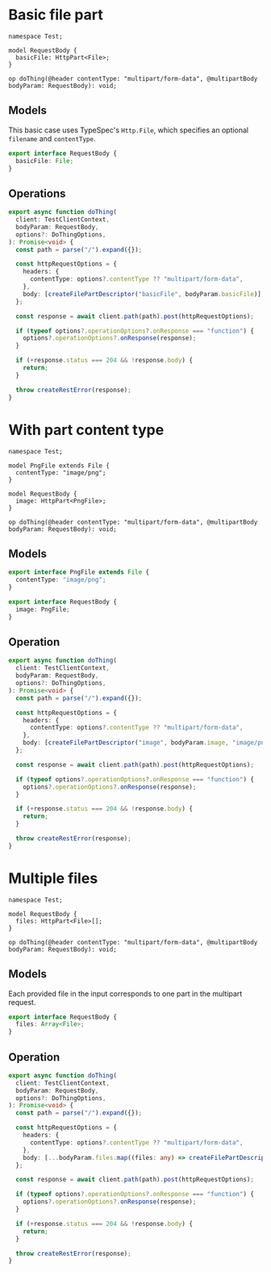 # Basic file part

```tsp
namespace Test;

model RequestBody {
  basicFile: HttpPart<File>;
}

op doThing(@header contentType: "multipart/form-data", @multipartBody bodyParam: RequestBody): void;
```

## Models

This basic case uses TypeSpec's `Http.File`, which specifies an optional `filename` and `contentType`.

```ts src/models/models.ts interface RequestBody
export interface RequestBody {
  basicFile: File;
}
```

## Operations

```ts src/api/testClientOperations.ts function doThing
export async function doThing(
  client: TestClientContext,
  bodyParam: RequestBody,
  options?: DoThingOptions,
): Promise<void> {
  const path = parse("/").expand({});

  const httpRequestOptions = {
    headers: {
      contentType: options?.contentType ?? "multipart/form-data",
    },
    body: [createFilePartDescriptor("basicFile", bodyParam.basicFile)],
  };

  const response = await client.path(path).post(httpRequestOptions);

  if (typeof options?.operationOptions?.onResponse === "function") {
    options?.operationOptions?.onResponse(response);
  }

  if (+response.status === 204 && !response.body) {
    return;
  }

  throw createRestError(response);
}
```

# With part content type

```tsp
namespace Test;

model PngFile extends File {
  contentType: "image/png";
}

model RequestBody {
  image: HttpPart<PngFile>;
}

op doThing(@header contentType: "multipart/form-data", @multipartBody bodyParam: RequestBody): void;
```

## Models

```ts src/models/models.ts interface PngFile
export interface PngFile extends File {
  contentType: "image/png";
}
```

```ts src/models/models.ts interface RequestBody
export interface RequestBody {
  image: PngFile;
}
```

## Operation

```ts src/api/testClientOperations.ts function doThing
export async function doThing(
  client: TestClientContext,
  bodyParam: RequestBody,
  options?: DoThingOptions,
): Promise<void> {
  const path = parse("/").expand({});

  const httpRequestOptions = {
    headers: {
      contentType: options?.contentType ?? "multipart/form-data",
    },
    body: [createFilePartDescriptor("image", bodyParam.image, "image/png")],
  };

  const response = await client.path(path).post(httpRequestOptions);

  if (typeof options?.operationOptions?.onResponse === "function") {
    options?.operationOptions?.onResponse(response);
  }

  if (+response.status === 204 && !response.body) {
    return;
  }

  throw createRestError(response);
}
```

# Multiple files

```tsp
namespace Test;

model RequestBody {
  files: HttpPart<File>[];
}

op doThing(@header contentType: "multipart/form-data", @multipartBody bodyParam: RequestBody): void;
```

## Models

Each provided file in the input corresponds to one part in the multipart request.

```ts src/models/models.ts interface RequestBody
export interface RequestBody {
  files: Array<File>;
}
```

## Operation

```ts src/api/testClientOperations.ts function doThing
export async function doThing(
  client: TestClientContext,
  bodyParam: RequestBody,
  options?: DoThingOptions,
): Promise<void> {
  const path = parse("/").expand({});

  const httpRequestOptions = {
    headers: {
      contentType: options?.contentType ?? "multipart/form-data",
    },
    body: [...bodyParam.files.map((files: any) => createFilePartDescriptor("files", files))],
  };

  const response = await client.path(path).post(httpRequestOptions);

  if (typeof options?.operationOptions?.onResponse === "function") {
    options?.operationOptions?.onResponse(response);
  }

  if (+response.status === 204 && !response.body) {
    return;
  }

  throw createRestError(response);
}
```
